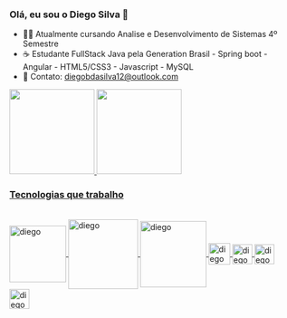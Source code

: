 ### Olá, eu sou o Diego Silva 👋


- 👨‍🎓 Atualmente cursando Analise e Desenvolvimento de Sistemas 4º Semestre
- ☕ Estudante FullStack Java pela Generation Brasil - Spring boot - Angular - HTML5/CSS3 - Javascript - MySQL
- 💬 Contato: diegobdasilva12@outlook.com

 <div>
  <a href="https://github.com/diegobsilva10">
  <img height = "150em" src = "https://github-readme-stats.vercel.app/api?username=diegobsilva10&show_icons=true&theme=tokyonight&include_all_commits=true&count_private=true" />
  <img height = "150em" src = "https://github-readme-stats.vercel.app/api/top-langs/?username=diegobsilva10&layout=compact&langs_count= 16& true&theme=tokyonight&include_all_commits=true&count_private=true"/>
</div>
  
<h3> Tecnologias que trabalho</h3><br>
<img align="center" alt ="diego"  width="100"  src= "https://img.shields.io/badge/Java-ED8B00?style=for-the-badge&logo=java&logoColor=white"> 
<img align="center" alt ="diego" width="123" src = "https://img.shields.io/badge/Spring-6DB33F?style=for-the-badge&logo=spring&logoColor=white"> 
<img align="center" alt ="diego"  width = "117" src = "https://img.shields.io/badge/MySQL-00000F?style=for-the-badge&logo=mysql&logoColor=white">
<img align="center" alt ="diego" height= "38" widht="3" src= "https://img.shields.io/badge/JavaScript-323330?style=for-the-badge&logo=javascript&logoColor=F7DF1E">
<img align="center" alt ="diego" height="35" widht="100" src= "https://img.shields.io/badge/HTML5-E34F26?style=for-the-badge&logo=html5&logoColor=white">
<img align="center" alt ="diego" height="35" widht="100" src="https://img.shields.io/badge/CSS3-1572B6?style=for-the-badge&logo=css3&logoColor=white">
<img align="center" alt ="diego" height="35"  widht="45" src= "https://img.shields.io/badge/Angular-DD0031?style=for-the-badge&logo=angular&logoColor=white">


